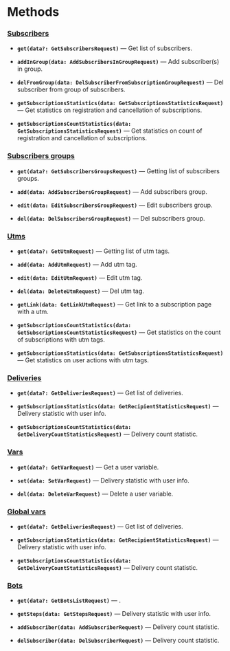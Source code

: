 # Methods

### [Subscribers](https://help.senler.ru/senler/dev/api/methods/podpischiki)
- **`get(data?: GetSubscribersRequest)`** — Get list of subscribers.

- **`addInGroup(data: AddSubscribersInGroupRequest)`** — Add subscriber(s) in group.

- **`delFromGroup(data: DelSubscriberFromSubscriptionGroupRequest)`** — Del subscriber from group of subscribers.

- **`getSubscriptionsStatistics(data: GetSubscriptionsStatisticsRequest)`** — Get statistics on registration and cancellation of subscriptions.

- **`getSubscriptionsCountStatistics(data: GetSubscriptionsStatisticsRequest)`** — Get statistics on count of registration and cancellation of subscriptions.

### [Subscribers groups](https://help.senler.ru/senler/dev/api/methods/gruppy-podpischikov)
- **`get(data?: GetSubscribersGroupsRequest)`** — Getting list of subscribers groups.

- **`add(data: AddSubscribersGroupRequest)`** — Add subscribers group.

- **`edit(data: EditSubscribersGroupRequest)`** — Edit subscribers group.

- **`del(data: DelSubscribersGroupRequest)`** — Del subscribers group.

### [Utms](https://help.senler.ru/senler/dev/api/methods/metki)
- **`get(data?: GetUtmRequest)`** — Getting list of utm tags.

- **`add(data: AddUtmRequest)`** — Add utm tag.

- **`edit(data: EditUtmRequest)`** — Edit utm tag.

- **`del(data: DeleteUtmRequest)`** — Del utm tag.

- **`getLink(data: GetLinkUtmRequest)`** — Get link to a subscription page with a utm.

- **`getSubscriptionsCountStatistics(data: GetSubscriptionsCountStatisticsRequest)`** — Get statistics on the count of subscriptions with utm tags.

- **`getSubscriptionsStatistics(data: GetSubscriptionsStatisticsRequest)`** — Get statistics on user actions with utm tags.

### [Deliveries](https://help.senler.ru/senler/dev/api/methods/rassylki)
- **`get(data?: GetDeliveriesRequest)`** — Get list of deliveries.

- **`getSubscriptionsStatistics(data: GetRecipientStatisticsRequest)`** — Delivery statistic with user info.

- **`getSubscriptionsCountStatistics(data: GetDeliveryCountStatisticsRequest)`** — Delivery count statistic.

### [Vars](https://help.senler.ru/senler/dev/api/methods/peremennye-podpischikov)
- **`get(data?: GetVarRequest)`** — Get a user variable.

- **`set(data: SetVarRequest)`** — Delivery statistic with user info.

- **`del(data: DeleteVarRequest)`** — Delete a user variable.

### [Global vars](https://help.senler.ru/senler/dev/api/methods/globalnye-peremennye-podpischikov)
- **`get(data?: GetDeliveriesRequest)`** — Get list of deliveries.

- **`getSubscriptionsStatistics(data: GetRecipientStatisticsRequest)`** — Delivery statistic with user info.

- **`getSubscriptionsCountStatistics(data: GetDeliveryCountStatisticsRequest)`** — Delivery count statistic.

### [Bots](https://help.senler.ru/senler/dev/api/methods/boty)
- **`get(data?: GetBotsListRequest)`** — .

- **`getSteps(data: GetStepsRequest)`** — Delivery statistic with user info.

- **`addSubscriber(data: AddSubscriberRequest)`** — Delivery count statistic.

- **`delSubscriber(data: DelSubscriberRequest)`** — Delivery count statistic.
